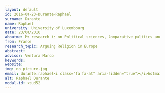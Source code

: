 ```yaml
---
layout: default 
id: 2016-08-23-Durante-Raphael
surname: Durante
name: Raphael
university: University of Luxembourg
date: 23/08/2016
aboutme: My research is on Political sciences, Comparative politics and Religious studies
from: France
research_topic: Arguing Religion in Europe
abstract: 
advisor: Ventura Marco
keywords: 
website: 
img: no_picture.jpg
email: durante.raphael<i class="fa fa-at" aria-hidden="true"></i>hotmail.fr
alt: Raphael Durante
modal-id: stud52
---
```

